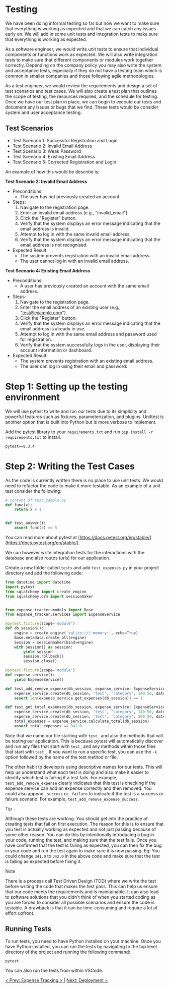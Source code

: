 # Testing

We have been doing informal testing so far but now we want to make sure that everything is working as expected and that we can catch any issues early on. We will add in some unit tests and integration tests to make sure that everything is working as expected.

As a software engineer, we would write unit tests to ensure that individual components or functions work as expected. We will also write integration tests to make sure that different components or modules work together correctly. Depending on the company policy you may also write the system and acceptance tests, especially if they do not have a testing team which is common in smaller companies and those following agile methodologies.

As a test engineer, we would review the requirements and design a set of test scenarios and test cases. We will also create a test plan that outlines the scope of testing, the resources required, and the schedule for testing. Once we have our test plan in place, we can begin to execute our tests and document any issues or bugs that we find. These tests would be consider system and user acceptance testing.

## Test Scenarios

- Test Scenario 1: Successful Registration and Login
- Test Scenario 2: Invalid Email Address
- Test Scenario 3: Weak Password
- Test Scenario 4: Existing Email Address
- Test Scenario 5: Corrected Registration and Login

An example of how this would be describe is:

**Test Scenario 2: Invalid Email Address**

* Preconditions:
	+ The user has not previously created an account.
* Steps:
	1. Navigate to the registration page.
	2. Enter an invalid email address (e.g., "invalid_email").
	3. Click the "Register" button.
	4. Verify that the system displays an error message indicating that the email address is invalid.
	5. Attempt to log in with the same invalid email address.
	6. Verify that the system displays an error message indicating that the email address is not recognised.
* Expected Result:
	+ The system prevents registration with an invalid email address.
	+ The user cannot log in with an invalid email address.

**Test Scenario 4: Existing Email Address**

* Preconditions:
	+ A user has previously created an account with the same email address.
* Steps:
	1. Navigate to the registration page.
	2. Enter the email address of an existing user (e.g., "test@example.com").
	3. Click the "Register" button.
	4. Verify that the system displays an error message indicating that the email address is already in use.
	5. Attempt to log in with the same email address and password used for registration.
	6. Verify that the system successfully logs in the user, displaying their account information or dashboard.
* Expected Result:
	+ The system prevents registration with an existing email address.
	+ The user can log in using their email and password.

# Step 1: Setting up the testing environment

We will use pytest to write and run our tests due to its simplicity and powerful features such as fixtures, parameterization, and plugins. Unittest is another option that is built into Python but is more verbose to implement.

Add the pytest library to your `requirements.txt` and run `pip install -r requirements.txt` to install.

```
pytest==8.3.4
```

# Step 2: Writing the Test Cases

As the code is currently written there is no place to use unit tests. We would need to refactor the code to make it more testable. As an example of a unit test consider the following:

```python
# content of test_sample.py
def func(x):
    return x + 1


def test_answer():
    assert func(3) == 5
```

You can read more about pytest at [https://docs.pytest.org/en/stable/](https://docs.pytest.org/en/stable/).

We can however write integration tests for the interactions with the database and also routes (urls) for our application.

Create a new folder called `tests` and add `test_expenses.py` in your project directory and add the following code:

```python
from datetime import datetime
import pytest
from sqlalchemy import create_engine
from sqlalchemy.orm import sessionmaker


from expense_tracker.models import Base
from expense_tracker.services import ExpenseService

@pytest.fixture(scope='module')
def db_session():
    engine = create_engine('sqlite:///:memory:', echo=True)
    Base.metadata.create_all(engine)
    Session = sessionmaker(bind=engine)
    with Session() as session:
        yield session
        session.rollback()
        session.close()

@pytest.fixture(scope='module')
def expense_service():
    yield ExpenseService()

def test_add_remove_expense(db_session, expense_service: ExpenseService):
    expense_service.create(db_session, 'test', 'category', 140.50, datetime.now(), "Groceries")
    assert len(expense_service.get_expenses(db_session)) == 1

def test_get_total_expenses(db_session, expense_service: ExpenseService):
    expense_service.create(db_session, 'test', 'category', 140.50, datetime.now(), "Groceries")
    expense_service.create(db_session, 'test', 'category', 200.50, datetime.now(), "Utilities")
    total_expenses = expense_service.calculate_total(db_session)
    assert total_expenses == 341.0
```

Note that we name our file starting with `test_` and also the methods that will be testing our application. This is because pytest will automatically discover and run any files that start with `test_` and any methods within those files that start with `test_`. If you want to run a specific test, you can use the `-k` option followed by the name of the test method or file.

The other habit to develop is using descriptive names for our tests. This will help us understand what each test is doing and also make it easier to identify which test is failing if a test fails. For example, `test_add_remove_expense` clearly indicates that this test is checking if the expense service can add an expense correctly and then removed. You could also append `_success` or `_failure` to indicate if the test is a success or failure scenario. For example, `test_add_remove_expense_success`.


> [!Tip]
> Although these tests are working. You should get into the practice of creating tests that fail on first execution. The reason for this is to ensure that you test is actually working as expected and not just passing because of some other reason. You can do this by intentionally introducing a bug in your code, running the test, and making sure that the test fails. Once you have confirmed that the test is failing as expected, you can then fix the bug in your code and run the test again to make sure it is now passing. Eg: You could change `341.0` to `342.0` in the above code and make sure that the test is failing as expected before fixing it.

> [!Note]
> There is a process call Test Driven Design (TDD) where we write the test before writing the code that makes the test pass. This can help us ensure that our code meets the requirements and is maintainable. It can also lead to software solutions that you didn't think of when you started coding as you are forced to consider all possible scenarios and ensure the code is testable. A drawback is that it can be time-consuming and require a lot of effort upfront.

## Running Tests
To run tests, you need to have Python installed on your machine. Once you have Python installed, you can run the tests by navigating to the top level directory of the project and running the following command:

```
pytest
```

You can also run the tests from within VSCode.

[< Prev: Expense Tracking > ](./expense_tracking.md) | [Next: Deployment >](./deployment.md)